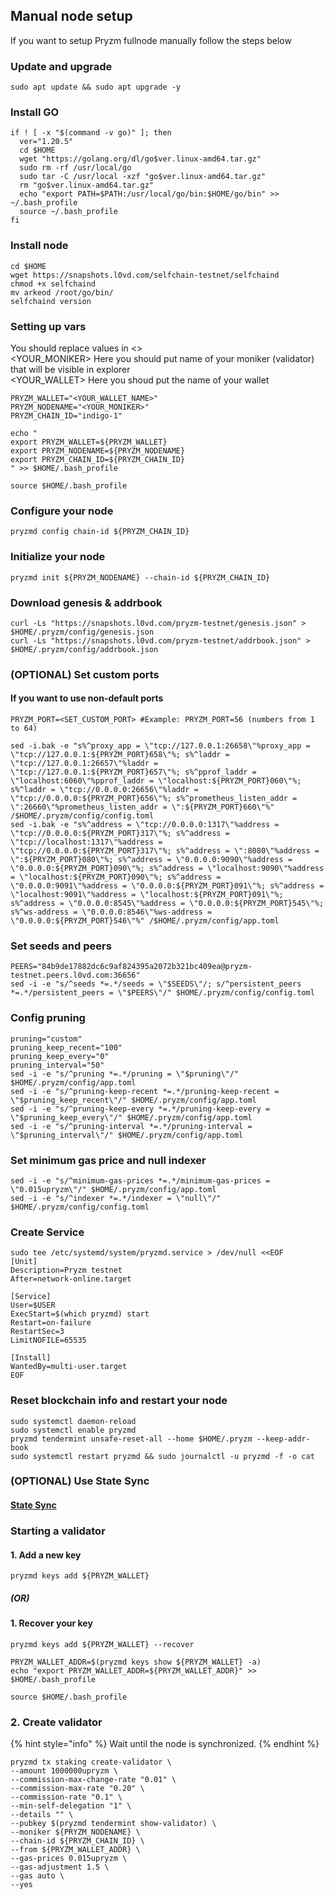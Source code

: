 ## Manual node setup
If you want to setup Pryzm fullnode manually follow the steps below

### Update and upgrade
```
sudo apt update && sudo apt upgrade -y
```

### Install GO
```
if ! [ -x "$(command -v go)" ]; then
  ver="1.20.5"
  cd $HOME
  wget "https://golang.org/dl/go$ver.linux-amd64.tar.gz"
  sudo rm -rf /usr/local/go
  sudo tar -C /usr/local -xzf "go$ver.linux-amd64.tar.gz"
  rm "go$ver.linux-amd64.tar.gz"
  echo "export PATH=$PATH:/usr/local/go/bin:$HOME/go/bin" >> ~/.bash_profile
  source ~/.bash_profile
fi
```

### Install node
```
cd $HOME
wget https://snapshots.l0vd.com/selfchain-testnet/selfchaind
chmod +x selfchaind
mv arkeod /root/go/bin/
selfchaind version
```


### Setting up vars
You should replace values in <> <br />
<YOUR_MONIKER> Here you should put name of your moniker (validator) that will be visible in explorer <br />
<YOUR_WALLET> Here you shoud put the name of your wallet

```
PRYZM_WALLET="<YOUR_WALLET_NAME>"
PRYZM_NODENAME="<YOUR_MONIKER>"
PRYZM_CHAIN_ID="indigo-1"
```

```
echo "
export PRYZM_WALLET=${PRYZM_WALLET}
export PRYZM_NODENAME=${PRYZM_NODENAME}
export PRYZM_CHAIN_ID=${PRYZM_CHAIN_ID}
" >> $HOME/.bash_profile

source $HOME/.bash_profile
```


### Configure your node
```
pryzmd config chain-id ${PRYZM_CHAIN_ID}
```

### Initialize your node
```
pryzmd init ${PRYZM_NODENAME} --chain-id ${PRYZM_CHAIN_ID}
```

### Download genesis & addrbook
```
curl -Ls "https://snapshots.l0vd.com/pryzm-testnet/genesis.json" > $HOME/.pryzm/config/genesis.json
curl -Ls "https://snapshots.l0vd.com/pryzm-testnet/addrbook.json" > $HOME/.pryzm/config/addrbook.json
```

### (OPTIONAL) Set custom ports

#### If you want to use non-default ports
```
PRYZM_PORT=<SET_CUSTOM_PORT> #Example: PRYZM_PORT=56 (numbers from 1 to 64)
```
```
sed -i.bak -e "s%^proxy_app = \"tcp://127.0.0.1:26658\"%proxy_app = \"tcp://127.0.0.1:${PRYZM_PORT}658\"%; s%^laddr = \"tcp://127.0.0.1:26657\"%laddr = \"tcp://127.0.0.1:${PRYZM_PORT}657\"%; s%^pprof_laddr = \"localhost:6060\"%pprof_laddr = \"localhost:${PRYZM_PORT}060\"%; s%^laddr = \"tcp://0.0.0.0:26656\"%laddr = \"tcp://0.0.0.0:${PRYZM_PORT}656\"%; s%^prometheus_listen_addr = \":26660\"%prometheus_listen_addr = \":${PRYZM_PORT}660\"%" /$HOME/.pryzm/config/config.toml
sed -i.bak -e "s%^address = \"tcp://0.0.0.0:1317\"%address = \"tcp://0.0.0.0:${PRYZM_PORT}317\"%; s%^address = \"tcp://localhost:1317\"%address = \"tcp://0.0.0.0:${PRYZM_PORT}317\"%; s%^address = \":8080\"%address = \":${PRYZM_PORT}080\"%; s%^address = \"0.0.0.0:9090\"%address = \"0.0.0.0:${PRYZM_PORT}090\"%; s%^address = \"localhost:9090\"%address = \"localhost:${PRYZM_PORT}090\"%; s%^address = \"0.0.0.0:9091\"%address = \"0.0.0.0:${PRYZM_PORT}091\"%; s%^address = \"localhost:9091\"%address = \"localhost:${PRYZM_PORT}091\"%; s%^address = \"0.0.0.0:8545\"%address = \"0.0.0.0:${PRYZM_PORT}545\"%; s%^ws-address = \"0.0.0.0:8546\"%ws-address = \"0.0.0.0:${PRYZM_PORT}546\"%" /$HOME/.pryzm/config/app.toml
```


### Set seeds and peers
```
PEERS="84b9de17882dc6c9af824395a2072b321bc409ea@pryzm-testnet.peers.l0vd.com:36656"
sed -i -e "s/^seeds *=.*/seeds = \"$SEEDS\"/; s/^persistent_peers *=.*/persistent_peers = \"$PEERS\"/" $HOME/.pryzm/config/config.toml
```

### Config pruning
```
pruning="custom"
pruning_keep_recent="100"
pruning_keep_every="0"
pruning_interval="50"
sed -i -e "s/^pruning *=.*/pruning = \"$pruning\"/" $HOME/.pryzm/config/app.toml
sed -i -e "s/^pruning-keep-recent *=.*/pruning-keep-recent = \"$pruning_keep_recent\"/" $HOME/.pryzm/config/app.toml
sed -i -e "s/^pruning-keep-every *=.*/pruning-keep-every = \"$pruning_keep_every\"/" $HOME/.pryzm/config/app.toml
sed -i -e "s/^pruning-interval *=.*/pruning-interval = \"$pruning_interval\"/" $HOME/.pryzm/config/app.toml
```

### Set minimum gas price and null indexer
```
sed -i -e "s/^minimum-gas-prices *=.*/minimum-gas-prices = \"0.015upryzm\"/" $HOME/.pryzm/config/app.toml
sed -i -e "s/^indexer *=.*/indexer = \"null\"/" $HOME/.pryzm/config/config.toml
```

### Create Service
```
sudo tee /etc/systemd/system/pryzmd.service > /dev/null <<EOF
[Unit]
Description=Pryzm testnet
After=network-online.target

[Service]
User=$USER
ExecStart=$(which pryzmd) start
Restart=on-failure
RestartSec=3
LimitNOFILE=65535

[Install]
WantedBy=multi-user.target
EOF
```

### Reset blockchain info and restart your node
```
sudo systemctl daemon-reload
sudo systemctl enable pryzmd
pryzmd tendermint unsafe-reset-all --home $HOME/.pryzm --keep-addr-book
sudo systemctl restart pryzmd && sudo journalctl -u pryzmd -f -o cat
```

### (OPTIONAL) Use State Sync

#### [State Sync]()


### Starting a validator

#### 1. Add a new key
```
pryzmd keys add ${PRYZM_WALLET}
```
##### (OR)

#### 1. Recover your key
```
pryzmd keys add ${PRYZM_WALLET} --recover
```

```
PRYZM_WALLET_ADDR=$(pryzmd keys show ${PRYZM_WALLET} -a)
echo "export PRYZM_WALLET_ADDR=${PRYZM_WALLET_ADDR}" >> $HOME/.bash_profile

source $HOME/.bash_profile
```


### 2. Create validator

{% hint style="info" %}
Wait until the node is synchronized.
{% endhint %}

```
pryzmd tx staking create-validator \
--amount 1000000upryzm \
--commission-max-change-rate "0.01" \
--commission-max-rate "0.20" \
--commission-rate "0.1" \
--min-self-delegation "1" \
--details "" \
--pubkey $(pryzmd tendermint show-validator) \
--moniker ${PRYZM_NODENAME} \
--chain-id ${PRYZM_CHAIN_ID} \
--from ${PRYZM_WALLET_ADDR} \
--gas-prices 0.015upryzm \
--gas-adjustment 1.5 \
--gas auto \
--yes
```

